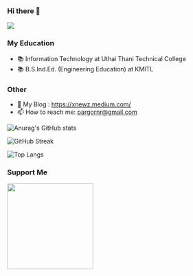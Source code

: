 ### Hi there 👋
![](https://komarev.com/ghpvc/?username=xnewz&color=blueviolet)
### My Education
- 📚 Information Technology at Uthai Thani Technical College
- 📚 B.S.Ind.Ed. (Engineering Education) at KMITL
### Other
- 🌱 My Blog : https://xnewz.medium.com/
- 📫 How to reach me: pargornr@gmail.com

![Anurag's GitHub stats](https://github-readme-stats.vercel.app/api?username=xnewz&show_icons=true&theme=tokyonight)

![GitHub Streak](http://github-readme-streak-stats.herokuapp.com?user=xNewz&theme=tokyonight&date_format=j%20M%5B%20Y%5D)

![Top Langs](https://github-readme-stats.vercel.app/api/top-langs/?username=xnewz&layout=compact&theme=tokyonight)

### Support Me

<a href="https://www.buymeacoffee.com/xnewz"><img src="https://cdn.buymeacoffee.com/buttons/v2/default-yellow.png" width="200" /></a>
